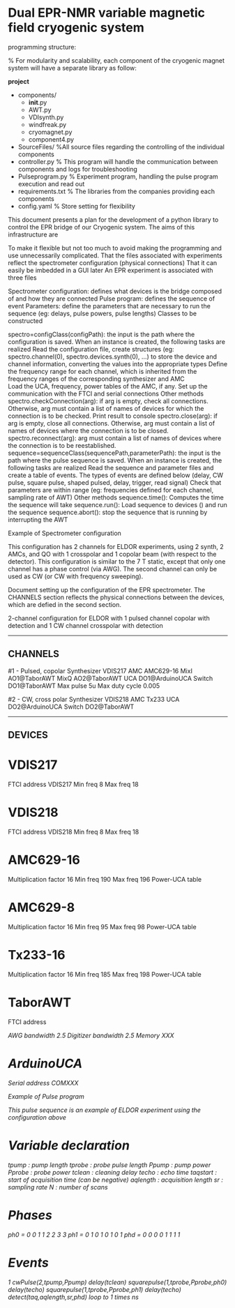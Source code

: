 # Dual EPR-NMR variable magnetic field cryogenic system
programming structure:

% For modularity and scalability, each component of the cryogenic magnet system will have a separate library as follow:

**project**
- components/  
  - __init__.py
  - AWT.py
  - VDIsynth.py
  - windfreak.py
  - cryomagnet.py
  - component4.py
-  SourceFiles/ %All source files regarding the controlling of the individual components
- controller.py   % This program will handle the communication between components and logs for troubleshooting 
- Pulseprogram.py % Experiment program, handling the pulse program execution and read out
- requirements.txt  % The libraries from the companies providing each components
- config.yaml     % Store setting for flexibility 



This document presents a plan for the development of a python library to control the EPR bridge of our Cryogenic system. The aims of this infrastructure are 

To make it flexible but not too much to avoid making the programming and use unnecessarily complicated. 
That the files associated with experiments reflect the spectrometer configuration (physical connections) 
That it can easily be imbedded in a GUI later 
An EPR experiment is associated with three files 

Spectrometer configuration: defines what devices is the bridge composed of and how they are connected 
Pulse program: defines the sequence of event 
Parameters: define the parameters that are necessary to run the sequence (eg: delays, pulse powers, pulse lengths) 
Classes to be constructed 

spectro=configClass(configPath): the input is the path where the configuration is saved. When an instance is created, the following tasks are realized 
Read the configuration file, create structures (eg: spectro.channel(0), spectro.devices.synth(0), …) to store the device and channel information, converting the values into the appropriate types 
Define the frequency range for each channel, which is inherited from the frequency ranges of the corresponding synthesizer and AMC  
Load the UCA, frequency, power tables of the AMC, if any. 
Set up the communication with the FTCI and serial connections 
Other methods 
spectro.checkConnection(arg): if arg is empty, check all connections. Otherwise, arg must contain a list of names of devices for which the connection is to be checked. Print result to console 
spectro.close(arg): if arg is empty, close all connections. Otherwise, arg must contain a list of names of devices where the connection is to be closed. 
spectro.reconnect(arg): arg must contain a list of names of devices where the connection is to be reestablished. 
sequence=sequenceClass(sequencePath,parameterPath): the input is the path where the pulse sequence is saved. When an instance is created, the following tasks are realized 
Read the sequence and parameter files and create a table of events. The types of events are defined below (delay, CW pulse, square pulse, shaped pulsed, delay, trigger, read signal) 
Check that parameters are within range (eg: frequencies defined for each channel, sampling rate of AWT) 
Other methods 
sequence.time(): Computes the time the sequence will take 
sequence.run(): Load sequence to devices () and run the sequence 
sequence.abort(): stop the sequence that is running by interrupting the AWT 
 

Example of Spectrometer configuration 

This configuration has 2 channels for ELDOR experiments, using 2 synth, 2 AMCs, and QO with 1 crosspolar and 1 copolar beam (with respect to the detector). This configuration is similar to the 7 T static, except that only one channel has a phase control (via AWG). The second channel can only be used as CW (or CW with frequency sweeping). 

Document setting up the configuration of the EPR spectrometer. 
The CHANNELS section reflects the physical connections between the devices, which are defied in the second section. 
 
2-channel configuration for ELDOR with 1 pulsed channel copolar with detection and 1 CW channel crosspolar with detection 
________________________________ 
## CHANNELS 
 
#1 - Pulsed, copolar 
Synthesizer		VDIS217 
AMC			AMC629-16 
MixI			AO1@TaborAWT 
MixQ			AO2@TaborAWT 
UCA			DO1@ArduinoUCA 
Switch			DO1@TaborAWT 
Max pulse		5u 
Max duty cycle		0.005 
 
#2 - CW, cross polar 
Synthesizer		VDIS218 
AMC			Tx233 
UCA			DO2@ArduinoUCA 
Switch			DO2@TaborAWT	 
________________________________ 
## DEVICES 
 
# VDIS217 
FTCI address		VDIS217 
Min freq			8 
Max freq			18 
 
# VDIS218 
FTCI address		VDIS218 
Min freq			8 
Max freq			18 
 
# AMC629-16 
Multiplication factor	16 
Min freq			190 
Max freq			196 
Power-UCA table		<path to data> 
 
# AMC629-8 
Multiplication factor	16 
Min freq			95 
Max freq			98 
Power-UCA table		<path to data> 
 
# Tx233-16 
Multiplication factor	16 
Min freq			185 
Max freq			198 
Power-UCA table		<path to data> 
 
# TaborAWT 
FTCI address		<address> 
AWG bandwidth		2.5 
Digitizer bandwidth	2.5 
Memory			XXX 
 
# ArduinoUCA 
Serial address		COMXXX 
 

Example of Pulse program 

This pulse sequence is an example of ELDOR experiment using the configuration above 

# Variable declaration 
tpump 	:	pump length 
tprobe 	:	probe pulse length 
Ppump	:	pump power 
Pprobe	:	probe power 
tclean	:	cleaning delay 
techo	:	echo time 
taqstart	:	start of acquisition time (can be negative) 
aqlength	:	acquisition length 
sr	:	sampling rate 
N	:	number of scans	 
 
# Phases 
ph0 = 0 0 1 1 2 2 3 3 
ph1 = 0 1 0 1 0 1 0 1 
phd = 0 0 0 0 1 1 1 1 
 
# Events 
1	cwPulse(2,tpump,Ppump) 
delay(tclean) 
squarepulse(1,tprobe,Pprobe,ph0) 
delay(techo) 
squarepulse(1,tprobe,Pprobe,ph1) 
delay(techo) 
detect(taq,aqlength,sr,phd) 
loop to 1 times ns 
